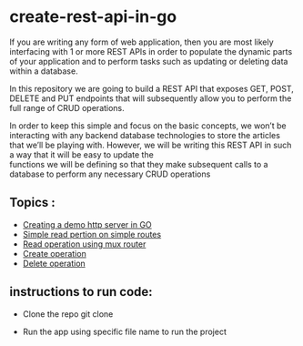 # create-rest-api-in-go

If you are writing any form of web application, then you are most likely interfacing with 1 or more REST APIs in order to populate
the dynamic parts of your application and to perform tasks such as updating or deleting data within a database.

In this repository we are going to build a REST API that exposes GET, POST, DELETE and PUT endpoints that will subsequently allow 
you to perform the full range of CRUD operations.

In order to keep this simple and focus on the basic concepts, we won’t be interacting with any backend database technologies to store
the articles that we’ll be playing with. However, we will be writing this REST API in such a way that it will be easy to update the  
functions we will be defining so that they make subsequent calls to a database to perform any necessary CRUD operations 

## Topics : 
* [Creating a demo http server in GO](https://github.com/sameerkhan97/create-rest-api-in-go/blob/master/creatingHttpServer.go)
* [Simple read pertion on simple routes](https://github.com/sameerkhan97/create-rest-api-in-go/blob/master/readOperationWithoutMuxRouter.go)
* [Read operation using mux router](https://github.com/sameerkhan97/create-rest-api-in-go/blob/master/readOperationUsingRouter.go)
* [Create operation](https://github.com/sameerkhan97/create-rest-api-in-go/blob/master/createOperation.go)
* [Delete operation](https://github.com/sameerkhan97/create-rest-api-in-go/blob/master/deleteOperation.go)


## instructions to run code:
 -  Clone the repo
      git clone
  
 - Run the app using
     specific file name to run the project
 
